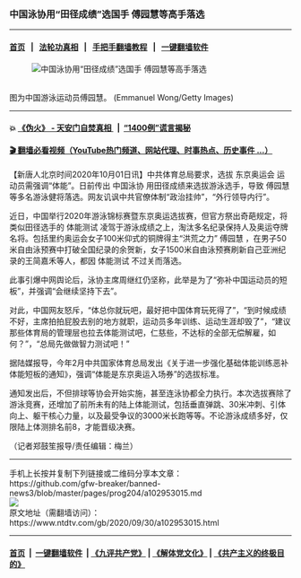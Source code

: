 ### 中国泳协用“田径成绩”选国手 傅园慧等高手落选
------------------------

#### [首页](https://github.com/gfw-breaker/banned-news3/blob/master/README.md) &nbsp;&nbsp;|&nbsp;&nbsp; [法轮功真相](https://github.com/begood0513/basic/blob/master/README.md)  &nbsp;&nbsp;|&nbsp;&nbsp; [手把手翻墙教程](https://github.com/gfw-breaker/guides/wiki)  &nbsp;&nbsp;|&nbsp;&nbsp; [一键翻墙软件](https://github.com/gfw-breaker/nogfw/blob/master/README.md)  



<div><div class="featured_image">
 <figure>
  <img alt="中国泳协用“田径成绩”选国手 傅园慧等高手落选" src="https://i.ntdtv.com/assets/uploads/2020/10/GettyImages-611693790-800x450.jpg"/>
 </figure><br/>
 <span class="caption">
  图为中国游泳运动员傅园慧。 (Emmanuel Wong/Getty Images)
 </span>
</div>
</div><hr/>

#### 💥 [《伪火》 - 天安门自焚真相 ](http://158.247.195.190:10000/videos/blog/weihuo.html)&nbsp; |&nbsp; [“1400例”谎言揭秘  ](http://158.247.195.190:10000/videos/blog/jiexi1400.html)

#### [ 🎬  翻墙必看视频（YouTube热门频道、网站代理、时事热点、历史事件 ...）](https://github.com/gfw-breaker/links/blob/master/banned.md)

<div><div class="post_content" itemprop="articleBody">
 <p>
  【新唐人北京时间2020年10月01日讯】中共体育总局要求，选拔
  <ok href="https://www.ntdtv.com/gb/东京奥运会.htm">
   东京奥运会
  </ok>
  运动员需强调“体能”。日前传出
  <ok href="https://www.ntdtv.com/gb/中国泳协.htm">
   中国泳协
  </ok>
  用田径成绩来选拔游泳选手，导致
  <ok href="https://www.ntdtv.com/gb/傅园慧.htm">
   傅园慧
  </ok>
  等多名游泳健将落选。网友讥讽中共官僚体制“政治挂帅”，“外行领导内行”。
 </p>
 <p>
  近日，中国举行2020年游泳锦标赛暨东京奥运选拔赛，但官方祭出奇葩规定，将类似田径选手的
  <ok href="https://www.ntdtv.com/gb/体能测试.htm">
   体能测试
  </ok>
  凌驾于游泳成绩之上，淘汰多名纪录保持人及奥运夺牌名将。包括里约奥运会女子100米仰式的铜牌得主“洪荒之力”
  <ok href="https://www.ntdtv.com/gb/傅园慧.htm">
   傅园慧
  </ok>
  ，在男子50米自由泳预赛中打破全国纪录的余贺新，女子1500米自由泳预赛刷新自己亚洲纪录的王简嘉禾等人，都因
  <ok href="https://www.ntdtv.com/gb/体能测试.htm">
   体能测试
  </ok>
  不过关而落选。
 </p>
 <p>
  此事引爆中网舆论后，泳协主席周继红仍坚称，此举是为了“弥补中国运动员的短板”，并强调“会继续坚持下去”。
 </p>
 <p>
  对此，中国网友怒斥，“体总你就玩吧，最好把中国体育玩死得了”，“到时候成绩不好，主席拍拍屁股去别的地方就职，运动员多年训练、运动生涯却毁了”，“建议那些体育局的管理层也拉去体能测试吧，仁慈些，不达标的全部无偿解雇，如何？”，“总局先做做智力测试吧！”
 </p>
 <p>
  据陆媒报导，今年2月中共国家体育总局发出《关于进一步强化基础体能训练恶补体能短板的通知》，强调“体能是东京奥运入场券”的选拔标准。
 </p>
 <p>
  通知发出后，不但排球等协会开始实施，甚至连泳协都全力执行。本次选拔赛除了游泳竞赛，还增加了前所未有的陆上体能测试，包括垂直弹跳、30米冲刺、引体向上、躯干核心力量，以及最受争议的3000米长跑等等。不论游泳成绩多好，仅限陆上体测排名前8，才能晋级决赛。
 </p>
 <p>
  （记者郑鼓笙报导/责任编辑：梅兰）
 </p>
 <div class="single_ad">
 </div>
</div>
</div>
<hr/>
手机上长按并复制下列链接或二维码分享本文章：<br/>
https://github.com/gfw-breaker/banned-news3/blob/master/pages/prog204/a102953015.md <br/>
<a href='https://github.com/gfw-breaker/banned-news3/blob/master/pages/prog204/a102953015.md'><img src='https://github.com/gfw-breaker/banned-news3/blob/master/pages/prog204/a102953015.md.png'/></a> <br/>
原文地址（需翻墙访问）：https://www.ntdtv.com/gb/2020/09/30/a102953015.html


------------------------
#### [首页](https://github.com/gfw-breaker/banned-news3/blob/master/README.md) &nbsp;|&nbsp; [一键翻墙软件](https://github.com/gfw-breaker/nogfw/blob/master/README.md) &nbsp;| [《九评共产党》](https://github.com/gfw-breaker/9ping.md/blob/master/README.md#九评之一评共产党是什么) | [《解体党文化》](https://github.com/gfw-breaker/jtdwh.md/blob/master/README.md) | [《共产主义的终极目的》](https://github.com/gfw-breaker/gczydzjmd.md/blob/master/README.md)


<img src='http://gfw-breaker.win/banned-news3/pages/prog204/a102953015.md' width='0px' height='0px'/>